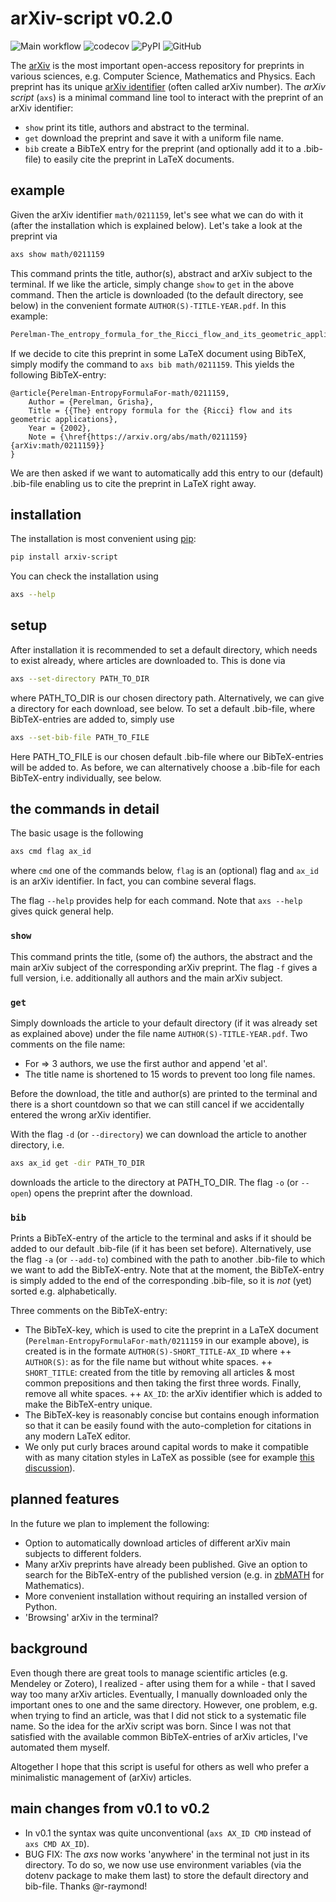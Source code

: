# arXiv-script v0.2.0
![Main workflow](https://github.com/flrnbc/arxiv_script/actions/workflows/main.yml/badge.svg)
![codecov](https://codecov.io/gh/flrnbc/arxiv_script/branch/main/graph/badge.svg)
![PyPI](https://img.shields.io/pypi/v/arxiv-script)
![GitHub](https://img.shields.io/github/license/flrnbc/arxiv_script)

The [arXiv](www.arxiv.org) is the most important open-access repository for preprints in various sciences, e.g. Computer Science, Mathematics and Physics. Each preprint has its unique [arXiv identifier](https://arxiv.org/help/arxiv_identifier) (often called arXiv number). The _arXiv script_ (`axs`) is a minimal command line tool to interact with the preprint of an arXiv identifier:

- `show` print its title, authors and abstract to the terminal.
- `get` download the preprint and save it with a uniform file name.
- `bib` create a BibTeX entry for the preprint (and optionally add it to a .bib-file) to easily cite the preprint in LaTeX documents.

## example
Given the arXiv identifier `math/0211159`, let's see what we can do with it (after the installation which is explained below). Let's take a look at the preprint via
```bash
axs show math/0211159 
```
This command prints the title, author(s), abstract and arXiv subject to the terminal. If we like the article, simply change `show` to `get` in the above command.
Then the article is downloaded (to the default directory, see below) in the convenient formate `AUTHOR(S)-TITLE-YEAR.pdf`. In this example:
```bash
Perelman-The_entropy_formula_for_the_Ricci_flow_and_its_geometric_applications-2002.pdf
```
If we decide to cite this preprint in some LaTeX document using BibTeX, simply modify the command to `axs bib math/0211159`.
This yields the following BibTeX-entry:
```
@article{Perelman-EntropyFormulaFor-math/0211159,
	Author = {Perelman, Grisha},
	Title = {{The} entropy formula for the {Ricci} flow and its geometric applications},
	Year = {2002},
	Note = {\href{https://arxiv.org/abs/math/0211159}{arXiv:math/0211159}}
}
```
We are then asked if we want to automatically add this entry to our (default) .bib-file enabling us to cite the preprint in LaTeX right away.

## installation
The installation is most convenient using [pip](https://pip.pypa.io/en/stable/):
```bash
pip install arxiv-script
```
You can check the installation using
```bash
axs --help
```

## setup
After installation it is recommended to set a default directory, which needs to exist already, where articles are downloaded to. This is done via
```bash
axs --set-directory PATH_TO_DIR
```
where PATH_TO_DIR is our chosen directory path. Alternatively, we can give a directory for each download, see below. To set a default .bib-file, where BibTeX-entries are added to, simply use
```bash
axs --set-bib-file PATH_TO_FILE
```
Here PATH_TO_FILE is our chosen default .bib-file where our BibTeX-entries will be added to. As before, we can alternatively choose a .bib-file for each BibTeX-entry individually, see below.

## the commands in detail
The basic usage is the following
```bash
axs cmd flag ax_id  
```
where `cmd` one of the commands below, `flag` is an (optional) flag and `ax_id` is an arXiv identifier. In fact, you can combine several flags.

The flag `--help` provides help for each command. Note that `axs --help` gives quick general help.

### `show`
This command prints the title, (some of) the authors, the abstract and the main arXiv subject of the corresponding arXiv preprint. The flag `-f` gives a full version, i.e. additionally all authors and the main arXiv subject.

### `get`
Simply downloads the article to your default directory (if it was already set as explained above) under the file name `AUTHOR(S)-TITLE-YEAR.pdf`. Two comments on the file name:

+ For => 3 authors, we use the first author and append 'et al'.
+ The title name is shortened to 15 words to prevent too long file names.

Before the download, the title and author(s) are printed to the terminal and there is a short countdown so that we can still cancel if we accidentally entered the wrong arXiv identifier.

With the flag `-d` (or `--directory`) we can download the article to another directory, i.e.
```bash
axs ax_id get -dir PATH_TO_DIR
```
downloads the article to the directory at PATH_TO_DIR.
The flag `-o` (or `--open`) opens the preprint after the download.

### `bib`
Prints a BibTeX-entry of the article to the terminal and asks if it should be added to our default .bib-file (if it has been set before). Alternatively, use the flag `-a` (or `--add-to`) combined with the path to another .bib-file to which we want to add the BibTeX-entry. Note that at the moment, the BibTeX-entry is simply added to the end of the corresponding .bib-file, so it is _not_ (yet) sorted e.g. alphabetically.

Three comments on the BibTeX-entry:
+ The BibTeX-key, which is used to cite the preprint in a LaTeX document (`Perelman-EntropyFormulaFor-math/0211159` in our example above), is created is in the formate `AUTHOR(S)-SHORT_TITLE-AX_ID` where
++ `AUTHOR(S)`: as for the file name but without white spaces.
++ `SHORT_TITLE`: created from the title by removing all articles & most common prepositions and then taking the first three words. Finally, remove all white spaces.
++ `AX_ID`: the arXiv identifier which is added to make the BibTeX-entry unique.
+ The BibTeX-key is reasonably concise but contains enough information so that it can be easily found with the auto-completion for citations in any modern LaTeX editor.
+ We only put curly braces around capital words to make it compatible with as many citation styles in LaTeX as possible (see for example [this discussion](https://tex.stackexchange.com/questions/10772/bibtex-loses-capitals-when-creating-bbl-file)).

## planned features
In the future we plan to implement the following:
+ Option to automatically download articles of different arXiv main subjects to different folders.
+ Many arXiv preprints have already been published. Give an option to search for the BibTeX-entry of the published version (e.g. in [zbMATH](https://www.zbmath.org/) for Mathematics).
+ More convenient installation without requiring an installed version of Python.
+ 'Browsing' arXiv in the terminal?

## background
Even though there are great tools to manage scientific articles (e.g. Mendeley or Zotero), I realized - after using them for a while - that I saved way too many arXiv articles. Eventually, I manually downloaded only the important ones to one and the same directory. However, one problem, e.g. when trying to find an article, was that I did not stick to a systematic file name. So the idea for the arXiv script was born.
Since I was not that satisfied with the available common BibTeX-entries of arXiv articles, I've automated them myself.

Altogether I hope that this script is useful for others as well who prefer a minimalistic management of (arXiv) articles.

## main changes from v0.1 to v0.2
+ In v0.1 the syntax was quite unconventional (`axs AX_ID CMD` instead of `axs CMD AX_ID`).
+ BUG FIX: The _axs_ now works 'anywhere' in the terminal not just in its directory. To do so, we now use use environment variables (via the dotenv package to make them last) to store the default directory and bib-file. Thanks @r-raymond! 

